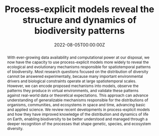 ---
title: 'Process-explicit models reveal the structure and dynamics of biodiversity patterns'

# Authors
# If you created a profile for a user (e.g. the default `admin` user), write the username (folder name) here
# and it will be replaced with their full name and linked to their profile.
authors:
  - admin
  - Robert K. Colwell
  - Carsten Rahbek
  - Damien A. Fordham

date: '2022-08-05T00:00:00Z'
doi: '10.1126/sciadv.abj2271'

# Schedule page publish date (NOT publication's date).
publishDate: '2023-04-17T00:00:00Z'

# Publication type.
# Legend: 0 = Uncategorized; 1 = Conference paper; 2 = Journal article;
# 3 = Preprint / Working Paper; 4 = Report; 5 = Book; 6 = Book section;
# 7 = Thesis; 8 = Patent
publication_types: ['2']

# Publication name and optional abbreviated publication name.
publication: "*Science Advances*"

abstract: With ever-growing data availability and computational power at our disposal, we now have the capacity to use process-explicit models more widely to reveal the ecological and evolutionary mechanisms responsible for spatiotemporal patterns of biodiversity. Most research questions focused on the distribution of diversity cannot be answered experimentally, because many important environmental drivers and biological constraints operate at large spatiotemporal scales. However, we can encode proposed mechanisms into models, observe the patterns they produce in virtual environments, and validate these patterns against real-world data or theoretical expectations. This approach can advance understanding of generalizable mechanisms responsible for the distributions of organisms, communities, and ecosystems in space and time, advancing basic and applied science. We review recent developments in process-explicit models and how they have improved knowledge of the distribution and dynamics of life on Earth, enabling biodiversity to be better understood and managed through a deeper recognition of the processes that shape genetic, species, and ecosystem diversity.

tags: [process-explicit models, macroecology, review]

# Display this page in the Featured widget?
featured: true

# Custom links (uncomment lines below)
links:
- name: Models guide
  url: https://figshare.com/articles/figure/Dichotomous_key_of_process-explicit_models_of_biodiversity/19441655

url_pdf: 'uploads/sciadv.abj2271.pdf'
url_code: ''
url_dataset: 'https://www.science.org/doi/suppl/10.1126/sciadv.abj2271/suppl_file/sciadv.abj2271_data_s1.zip'
url_poster: ''
url_project: ''
url_slides: ''
url_source: ''
url_video: ''

# Featured image
# To use, add an image named `featured.jpg/png` to your page's folder.
image:
  caption: 'The five ecological processes in process-explicit models.'
  focal_point: ''
  preview_only: false

# Associated Projects (optional).
#   Associate this publication with one or more of your projects.
#   Simply enter your project's folder or file name without extension.
#   E.g. `internal-project` references `content/project/internal-project/index.md`.
#   Otherwise, set `projects: []`.
projects: []

# Slides (optional).
#   Associate this publication with Markdown slides.
#   Simply enter your slide deck's filename without extension.
#   E.g. `slides: "example"` references `content/slides/example/index.md`.
#   Otherwise, set `slides: ""`.
slides: ""
---